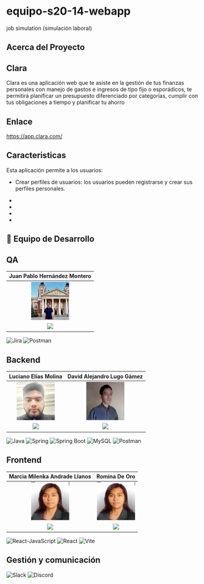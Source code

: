 # equipo-s20-14-webapp
 job simulation (simulación laboral)
 
## Acerca del Proyecto

## Clara
Clara es una aplicación web que te asiste en la gestión de tus finanzas personales con manejo de gastos e ingresos de tipo fijo o esporádicos, te permitirá planificar un presupuesto diferenciado por categorías, cumplir con tus obligaciones a tiempo y planificar tu ahorro
## Enlace

https://app.clara.com/

## Caracteristicas

Esta aplicación permite a los usuarios: 

* Crear perfiles de usuarios: los usuarios pueden registrarse y crear sus perfiles personales.

* 

* 

* 

* 


## 🚀 Equipo de Desarrollo

## QA

| **Juan Pablo Hernández Montero** |
| :---: |
<img src="https://github.com/No-Country-simulation/equipo-s20-14-webapp/blob/davidlugodev-patch-1/Frontend/fotos-equipo/jpablo.jpeg?raw=true" width="100"> |
| <a href="https://www.linkedin.com/in/juanpablohm/"> <img src="https://img.shields.io/badge/-LinkedIn-0A66C2?style=flat-square&logo=linkedin&logoColor=white"></a> |

![Jira](https://img.shields.io/badge/Jira-0052CC?style=for-the-badge&logo=Jira&logoColor=fff)
![Postman](https://img.shields.io/badge/Postman-FF6C37?style=for-the-badge&logo=postman&logoColor=white)
## Backend

 
| **Luciano Elías Molina** | **David Alejandro Lugo Gámez** |
| :---: | :---: |
<img src="https://github.com/No-Country-simulation/equipo-s20-14-webapp/blob/davidlugodev-patch-1/Frontend/fotos-equipo/luciano.jpeg?raw=true" width="100"> | <img src="https://github.com/No-Country-simulation/equipo-s20-14-webapp/blob/davidlugodev-patch-1/Frontend/fotos-equipo/david.jpeg?raw=true" width="100">
| <a href="https://www.linkedin.com/in/luciano-molina-/"> <img src="https://img.shields.io/badge/-LinkedIn-0A66C2?style=flat-square&logo=linkedin&logoColor=white"></a> | <a href="https://www.linkedin.com/in/davlgven/"> <img src="https://img.shields.io/badge/-LinkedIn-0A66C2?style=flat-square&logo=linkedin&logoColor=white"></a> |

![Java](https://img.shields.io/badge/Java-437291?style=for-the-badge&logo=OpenJDK&logoColor=white)
![Spring](https://img.shields.io/badge/Spring-6DB33F?style=for-the-badge&logo=spring&logoColor=white)
![Spring Boot](https://img.shields.io/badge/-Spring%20Boot-6DB33F?style=for-the-badge&logo=Spring%20Boot&logoColor=white)
![MySQL](https://img.shields.io/badge/-MySQL-4479A1?style=for-the-badge&logo=MySQL&logoColor=white)
![Postman](https://img.shields.io/badge/Postman-FF6C37?style=for-the-badge&logo=postman&logoColor=white)

## Frontend
 
| **Marcia Milenka Andrade Llanos** | **Romina De Oro** |
| :---: | :---: |
<img src="https://github.com/No-Country-simulation/equipo-s20-14-webapp/blob/davidlugodev-patch-1/Frontend/fotos-equipo/marcia.jpeg?raw=true" width="100"> | <img src="https://github.com/No-Country-simulation/equipo-s20-14-webapp/blob/davidlugodev-patch-1/Frontend/fotos-equipo/marcia.jpeg?raw=true" width="100">
| <a href="https://www.linkedin.com/in/marcia-milenka-andrade-llanos/"> <img src="https://img.shields.io/badge/-LinkedIn-0A66C2?style=flat-square&logo=linkedin&logoColor=white"></a> | <a href="https://www.linkedin.com/in/marcia-milenka-andrade-llanos/"> <img src="https://img.shields.io/badge/-LinkedIn-0A66C2?style=flat-square&logo=linkedin&logoColor=white"></a> |

![React-JavaScript](https://img.shields.io/badge/-ReactJs-61DAFB?logo=react&logoColor=black&style=for-the-badge)
![React](https://img.shields.io/badge/JavaScript-F7DF1E.svg?style=for-the-badge&logo=JavaScript&logoColor=black)
![Vite](https://img.shields.io/badge/Vite-646CFF?style=for-the-badge&logo=vite&logoColor=white)

## Gestión y comunicación

![Slack](https://img.shields.io/badge/Slack-4A154B?style=for-the-badge&logo=slack&logoColor=white)
![Discord](https://img.shields.io/badge/Discord-5865F2?style=for-the-badge&logo=discord&logoColor=white)


